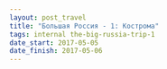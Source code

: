 ```yaml
---
layout: post_travel
title: "Большая Россия - 1: Кострома"
tags: internal the-big-russia-trip-1
date_start: 2017-05-05
date_finish: 2017-05-06
---
```

